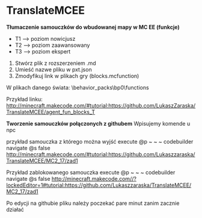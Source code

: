 # TranslateMCEE
**Tłumaczenie samouczków do wbudowanej mapy w MC EE (funkcje)**
- T1 --> poziom nowicjusz
- T2 --> poziom zaawansowany
- T3 --> poziom ekspert

1. Stwórz plik z rozszerzeniem .md 
2. Umieść nazwe pliku w pxt.json
3. Zmodyfikuj link w plikach gry (blocks.mcfunction)

W plikach danego świata:
\behavior_packs\bp0\functions

Przykład linku:
http://minecraft.makecode.com/#tutorial:https://github.com/LukaszZaraska/TranslateMCEE/agent_fun_blocks_T

**Tworzenie samouczków połączonych z githubem**
Wpisujemy komende u npc

przykład samouczka z którego można wyjść
execute @p ~ ~ ~ codebuilder navigate @s false http://minecraft.makecode.com/#tutorial:https://github.com/Lukaszzaraska/TranslateMCEE/MC2_17/zad1

Przykład zablokowanego samouczka
execute @p ~ ~ ~ codebuilder navigate @s false http://minecraft.makecode.com//?lockedEditor=1#tutorial:https://github.com/Lukaszzaraska/TranslateMCEE/MC2_17/zad1

Po edycji na githubie pliku należy poczekać pare minut zanim zacznie działać 
